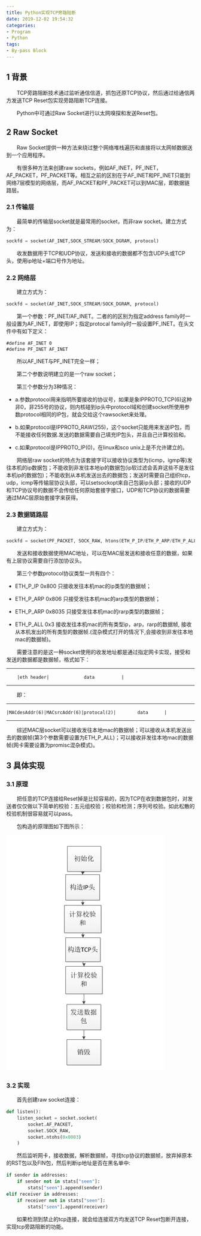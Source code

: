 ```yaml
---
title: Python实现TCP旁路阻断
date: 2019-12-02 19:54:32
categories:
- Program
- Python
tags:
- By-pass Block
---
```

## 1 背景

&emsp;&emsp;TCP旁路阻断技术通过监听通信信道，抓包还原TCP协议，然后通过给通信两方发送TCP Reset包实现旁路阻断TCP连接。

&emsp;&emsp;Python中可通过Raw Socket进行以太网嗅探和发送Reset包。

<!-- more -->

## 2 Raw Socket

&emsp;&emsp;Raw Socket提供一种方法来绕过整个网络堆栈遍历和直接将以太网帧数据送到一个应用程序。

&emsp;&emsp;有很多种方法来创建raw sockets，例如AF_INET，PF_INET，AF_PACKET，PF_PACKET等。相互之前的区别在于AF_INET和PF_INET只能到网络7层模型的网络层，而AF_PACKET和PF_PACKET可以到MAC层，即数据链路层。

### 2.1	传输层

&emsp;&emsp;最简单的传输层socket就是最常用的socket，而非raw socket。建立方式为：

```Python
sockfd = socket(AF_INET,SOCK_STREAM/SOCK_DGRAM, protocol)
```

&emsp;&emsp;收发数据用于TCP和UDP协议，发送和接收的数据都不包含UDP头或TCP头，使用ip地址+端口号作为地址。

### 2.2	网络层

&emsp;&emsp;建立方式为：

```Python
sockfd = socket(AF_INET,SOCK_STREAM/SOCK_DGRAM, protocol)
```

&emsp;&emsp;第一个参数：PF_INET/AF_INET。二者的的区别为指定address family时一般设置为AF_INET，即使用IP；指定protocal family时一般设置PF_INET。在头文件中有如下定义：

```Code
#define AF_INET 0
#define PF_INET AF_INET
```

&emsp;&emsp;所以AF_INET与PF_INET完全一样；

&emsp;&emsp;第二个参数说明建立的是一个raw socket；

&emsp;&emsp;第三个参数分为3种情况：

* a.参数protocol用来指明所要接收的协议号，如果是象IPPROTO_TCP(6)这种非0，非255号的协议，则内核碰到ip头中protocol域和创建socket所使用参数protocol相同的IP包，就会交给这个rawsocket来处理。

* b.如果protocol是IPPROTO_RAW(255)，这个socket只能用来发送IP包，而不能接收任何数据.发送的数据需要自己填充IP包头，并且自己计算校验和。

* c.如果protocol是IPPROTO_IP(0)，在linux和sco unix上是不允许建立的。

&emsp;&emsp;网络层raw socket的特点为该套接字可以接收协议类型为(icmp，igmp等)发往本机的ip数据包；不能收到非发往本地ip的数据包(ip软过滤会丢弃这些不是发往本机ip的数据包)；不能收到从本机发送出去的数据包；发送时需要自己组织tcp，udp，icmp等传输层协议头部，可以setsockopt来自己包装ip头部；接收的UDP和TCP协议号的数据不会传给任何原始套接字接口，UDP和TCP协议的数据需要通过MAC层原始套接字来获得。

### 2.3	数据链路层

&emsp;&emsp;建立方式为：

```Python
sockfd = socket(PF_PACKET, SOCK_RAW, htons(ETH_P_IP/ETH_P_ARP/ETH_P_ALL))
```

&emsp;&emsp;发送和接收数据使用MAC地址，可以在MAC层发送和接收任意的数据，如果有上层协议需要自行添加协议头。

&emsp;&emsp;第三个参数protocol协议类型一共有四个：

* ETH_P_IP 0x800 只接收发往本机mac的ip类型的数据帧；

* ETH_P_ARP 0x806 只接受发往本机mac的arp类型的数据帧；

* ETH_P_ARP 0x8035 只接受发往本机mac的rarp类型的数据帧；

* ETH_P_ALL 0x3 接收发往本机mac的所有类型ip，arp，rarp的数据帧, 接收从本机发出的所有类型的数据帧.(混杂模式打开的情况下,会接收到非发往本地mac的数据帧)。

&emsp;&emsp;需要注意的是这一种socket使用的收发地址都是通过指定网卡实现，接受和发送的数据都是数据帧，格式如下：

---------------------------------------------------------------
    	|eth header|             data          |
---------------------------------------------------------------   

&emsp;&emsp;即： 

---------------------------------------------------------------
    |MACdesAddr(6)|MACsrcAddr(6)|protocal(2)|        data      |
--------------------------------------------------------------- 

&emsp;&emsp;综述MAC层socket可以接收发往本地mac的数据帧；可以接收从本机发送出去的数据帧(第3个参数需要设置为ETH_P_ALL)；可以接收非发往本地mac的数据帧(网卡需要设置为promisc混杂模式)。

## 3 具体实现

### 3.1	原理

&emsp;&emsp;把任意的TCP连接给Reset掉是比较容易的，因为TCP在收到数据包时，对发送者仅仅做以下简单的校验：五元组校验；校验和检测；序列号校验。如此松散的校验机制很容易就可以pass。

&emsp;&emsp;包构造的原理图如下图所示：

![](/img/TcpRst/TcpRst1.png)

### 3.2	实现

&emsp;&emsp;首先创建raw socket连接：

```Python
def listen():
    listen_socket = socket.socket(
        socket.AF_PACKET,
        socket.SOCK_RAW,
        socket.ntohs(0x0003)
    )
```

&emsp;&emsp;然后监听网卡，接收数据，解析数据帧，寻找tcp协议的数据帧，放弃掉原本的RST包以及FIN包，然后判断ip地址是否在黑名单中:

```Python
if sender in addresses:
    if sender not in stats["seen"]:
        stats["seen"].append(sender)
elif receiver in addresses:
    if receiver not in stats["seen"]:
        stats["seen"].append(receiver)
```

&emsp;&emsp;如果检测到禁止的tcp连接，就会给连接双方均发送TCP Reset包断开连接，实现tcp旁路阻断的功能。